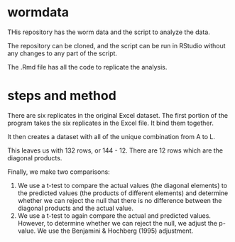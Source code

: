 # wormdata
THis repository has the worm data and the script to analyze the data.

The repository can be cloned, and the script can be run in RStudio without any changes to any part of the script. 

The .Rmd file has all the code to replicate the analysis. 

# steps and method

There are six replicates in the original Excel dataset. The first portion of the program takes the six replicates in the Excel file. It bind them together. 

It then creates a dataset with all of the unique combination from A to L.

This leaves us with 132 rows, or 144 - 12. There are 12 rows which are the diagonal products. 

Finally, we make two comparisons: 

1.  We use a t-test to compare the actual values (the diagonal elements) to the predicted values (the products of different elements) and determine whether we can reject the null that there is no difference between the diagonal products and the actual value. 
2.  We use a t-test to again compare the actual and predicted values. However, to determine whether we can reject the null, we adjust the p-value. We use the Benjamini & Hochberg (1995) adjustment. 

